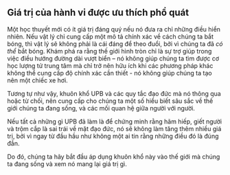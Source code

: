 ## Giá trị của hành vi được ưu thích phổ quát

Một học thuyết  mới có ít giá trị đáng quý nếu nó đưa ra chỉ những điều hiển nhiên. Nếu vật lý chỉ cung cấp một mô tả chính xác về cách chúng ta bắt bóng, thì vật lý sẽ không phải là cái đáng để theo đuổi, bởi vì chúng ta đã *có thể* bắt bóng. Khám phá ra rằng thế giới hình tròn chỉ là sự trợ giúp trong việc điều hướng đường dài vượt biển – nó không  giúp chúng ta tìm được cơ học lượng tử trung tâm mà chỉ trở nên hữu ích khi các phương pháp khác không thể cung cấp độ chính xác cần thiết - nó không giúp chúng ta tạo nên một chiếc xe hơi.

Tương tự như vậy, khuôn khổ UPB và các quy tắc đạo đức mà nó thông qua hoặc từ chối, nên cung cấp cho chúng ta một số hiểu biết sâu sắc về thế giới chúng ta đang sống, và các mối quan hệ giữa người với người.

Nếu tất cả những gì UPB đã làm là để chứng minh rằng hãm hiếp, giết người và trộm cắp là sai trái về mặt đạo đức, nó sẽ không làm tăng thêm nhiều giá trị, bởi vì ngay từ đầu hầu như không một ai tin rằng những điều đó là đúng đắn.

Do đó, chúng ta hãy bắt đầu áp dụng khuôn khổ này vào thế giới mà chúng ta đang sống và xem nó mang lại giá trị gì.
